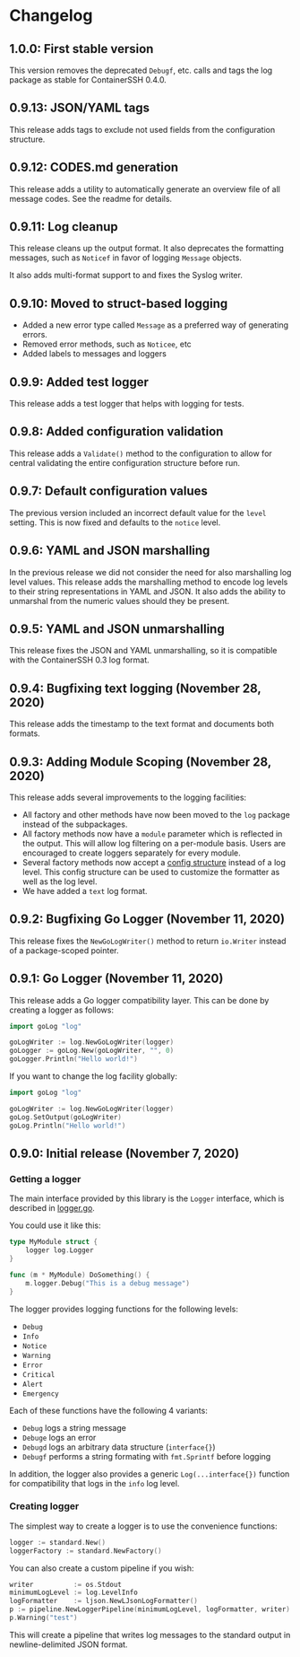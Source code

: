 # Changelog

## 1.0.0: First stable version

This version removes the deprecated `Debugf`, etc. calls and tags the log package as stable for ContainerSSH 0.4.0.

## 0.9.13: JSON/YAML tags

This release adds tags to exclude not used fields from the configuration structure.

## 0.9.12: CODES.md generation

This release adds a utility to automatically generate an overview file of all message codes. See the readme for details.

## 0.9.11: Log cleanup

This release cleans up the output format. It also deprecates the formatting messages, such as `Noticef` in favor of logging `Message` objects.

It also adds multi-format support to and fixes the Syslog writer.

## 0.9.10: Moved to struct-based logging

- Added a new error type called `Message` as a preferred way of generating errors.
- Removed error methods, such as `Noticee`, etc
- Added labels to messages and loggers

## 0.9.9: Added test logger

This release adds a test logger that helps with logging for tests.

## 0.9.8: Added configuration validation

This release adds a `Validate()` method to the configuration to allow for central validating the entire configuration structure before run.

## 0.9.7: Default configuration values

The previous version included an incorrect default value for the `level` setting. This is now fixed and defaults to the `notice` level.

## 0.9.6: YAML and JSON marshalling

In the previous release we did not consider the need for also marshalling log level values. This release adds the marshalling method to encode log levels to their string representations in YAML and JSON. It also adds the ability to unmarshal from the numeric values should they be present.

## 0.9.5: YAML and JSON unmarshalling

This release fixes the JSON and YAML unmarshalling, so it is compatible with the ContainerSSH 0.3 log format. 

## 0.9.4: Bugfixing text logging (November 28, 2020)

This release adds the timestamp to the text format and documents both formats.

## 0.9.3: Adding Module Scoping (November 28, 2020)

This release adds several improvements to the logging facilities:

- All factory and other methods have now been moved to the `log` package instead of the subpackages. 
- All factory methods now have a `module` parameter which is reflected in the output. This will allow log filtering on a per-module basis. Users are encouraged to create loggers separately for every module.
- Several factory methods now accept a [config structure](config.go) instead of a log level. This config structure can be used to customize the formatter as well as the log level.
- We have added a `text` log format.

## 0.9.2: Bugfixing Go Logger (November 11, 2020)

This release fixes the `NewGoLogWriter()` method to return `io.Writer` instead of a package-scoped pointer.

## 0.9.1: Go Logger (November 11, 2020)

This release adds a Go logger compatibility layer. This can be done by creating a logger as follows:
                                                  
```go
import goLog "log"

goLogWriter := log.NewGoLogWriter(logger)
goLogger := goLog.New(goLogWriter, "", 0)
goLogger.Println("Hello world!")
```

If you want to change the log facility globally:

```go
import goLog "log"

goLogWriter := log.NewGoLogWriter(logger)
goLog.SetOutput(goLogWriter)
goLog.Println("Hello world!")
```

## 0.9.0: Initial release (November 7, 2020)

### Getting a logger

The main interface provided by this library is the `Logger` interface, which is described in [logger.go](logger.go).

You could use it like this:

```go
type MyModule struct {
    logger log.Logger 
}

func (m * MyModule) DoSomething() {
    m.logger.Debug("This is a debug message")
}
```

The logger provides logging functions for the following levels:

- `Debug`
- `Info`
- `Notice`
- `Warning`
- `Error`
- `Critical`
- `Alert`
- `Emergency`

Each of these functions have the following 4 variants:

- `Debug` logs a string message
- `Debuge` logs an error
- `Debugd` logs an arbitrary data structure (`interface{}`)
- `Debugf` performs a string formating with `fmt.Sprintf` before logging

In addition, the logger also provides a generic `Log(...interface{})` function for compatibility that logs in the `info` log level.

### Creating logger

The simplest way to create a logger is to use the convenience functions:

```go
logger := standard.New()
loggerFactory := standard.NewFactory()
```

You can also create a custom pipeline if you wish:

```go
writer          := os.Stdout
minimumLogLevel := log.LevelInfo
logFormatter    := ljson.NewLJsonLogFormatter()
p := pipeline.NewLoggerPipeline(minimumLogLevel, logFormatter, writer)
p.Warning("test") 
```

This will create a pipeline that writes log messages to the standard output in newline-delimited JSON format.

